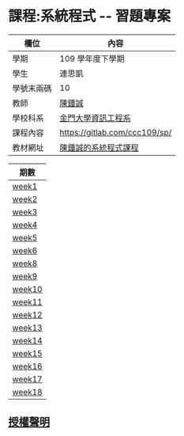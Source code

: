 # 課程:系統程式 -- 習題專案

欄位 | 內容
-----|--------
學期 | 109 學年度下學期
學生 |  連思凱
學號末兩碼 | 10
教師 | [陳鍾誠](https://www.nqu.edu.tw/educsie/index.php?act=blog&code=list&ids=4)
學校科系 | [金門大學資訊工程系](https://www.nqu.edu.tw/educsie/index.php)
課程內容 | https://gitlab.com/ccc109/sp/
教材網址 | [陳鍾誠的系統程式課程](http://programmermedia.org/root/%E9%99%B3%E9%8D%BE%E8%AA%A0/%E8%AA%B2%E7%A8%8B/%E7%B3%BB%E7%B5%B1%E7%A8%8B%E5%BC%8F/README.md)

|期數|
|----------------------|
|[week1](./week1/week1.md)|
|[week2](./week2/week2.md)|
|[week3](./week3/week3.md)|
|[week4](./week4/week4.md)|
|[week5](./week5/week5.md)|
|[week6](./week6/week6.md)|
|[week8](./week8/week8.md)|
|[week9](./week9/week9.md)|
|[week10](./week10/week10.md)|
|[week11](./week11/week11.md)|
|[week12](./week12/week12.md)|
|[week13](./week13/week13.md)|
|[week14](./week14/week14.md)|
|[week15](./week15/week15.md)|
|[week16](./week16/week16.md)|
|[week17](./week17/week17.md)|
|[week18](./week18/week18.md)|
## [授權聲明](./LICENSE.md)

